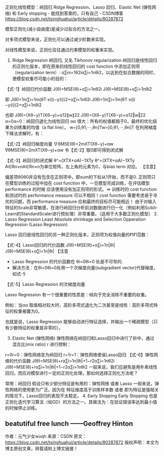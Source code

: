 正则化线性模型：岭回归 Ridge Regression、Lasso 回归、Elastic Net (弹性网络) 和 Early stopping - 能找到答案的，只有自己 - CSDN博客 https://blog.csdn.net/tsinghuahui/article/details/80287872

模型正则化(减小自由度)是减少过拟合的方法之一。

对多项式模型来说，正则化可以通过减少阶数来实现。

对线性模型来说，正则化往往通过约束模型的权重来实现。

1. Ridge Regression 岭回归, 又名 Tikhonov regularization
岭回归是线性回归的正则化版本，即在原来的线性回归的 cost function 中添加正则项（regularization term）: α∑ni=1θ2iα∑i=1nθi2，以达到在拟合数据的同时，使模型权重尽可能小的目的：

【式-1】岭回归代价函数 
J(θ)=MSE(θ)+α∑i=1nθ2i
J(θ)=MSE(θ)+α∑i=1nθi2

即 
J(θ)=1m∑i=1m(θT⋅x(i)−y(i))2+α∑i=1nθ2i
J(θ)=1m∑i=1m(θT⋅x(i)−y(i))2+α∑i=1nθi2

也即 
J(θ)=(Xθ−y)T(Xθ−y)+α12∥w∥22
J(θ)=(Xθ−y)T(Xθ−y)+α12‖w‖22
α=0α=0：岭回归退化为线性回归
αα 很大：所有的权值都趋于0，最终的优化结果为训练集的均值（a flat line）。
w=[0,θ1,⋯,θn]Tw=[0,θ1,⋯,θn]T
在利用梯度下降法求解时，有：

【式-2】岭回归梯度向量 
∇θMSE(θ)=2mXT(Xθ−y)+αw
∇θMSE(θ)=2mXT(Xθ−y)+αw
令【式-2】取0即可得到闭式解

【式-3】岭回归的闭式解 
θ^=(XTX+αA)−1XTy
θ^=(XTX+αA)−1XTy
A∈Rn×nA∈Rn×n为单位矩阵，左上角的元素为0，与bias term 对应。
【注意】

偏差项θ0θ0并没有包含在正则项中，即sum的下标从1开始，而不是0.
正则项只在模型训练的过程中加在 cost function 中，一旦模型完成训练，在评估模型 performance 的时候 应该使用没有加正则项的形式。=> 训练时的 cost function 和测试时的 performance measure 可以不相同！cost function 需要考虑易于寻优的问题，而 performance measure 应和最终的目标尽可能相近！
由于对输入特征的Scale非常敏感，在进行岭回归分析前对数据进行归一化（例如利用Scikit-Learn的StandardScaler进行预处理）非常重要。（适用于大多数正则化模型）
2. Lasso Regression
Least Absolute shrinkage and Selection Opperation Regression (Lasso Regression)

Lasso 回归是线性回归的另一种正则化版本，正则项为权值向量的ℓ1ℓ1范数：

【式-4】Lasso回归的代价函数 
J(θ)=MSE(θ)+α∑i=1n|θi|
J(θ)=MSE(θ)+α∑i=1n|θi|
【注意 
- Lasso Regression 的代价函数在 θi=0θi=0 处是不可导的. 
- 解决方法：在θi=0θi=0处用一个次梯度向量(subgradient vector)代替梯度，如式-5

【式-5】Lasso Regression 的次梯度向量 


Lasso Regression 有一个很重要的性质是：倾向于完全消除不重要的权重。

例如：当αα 取值相对较大时，高阶多项式退化为二次甚至是线性：高阶多项式特征的权重被置为0。

也就是说，Lasso Regression 能够自动进行特征选择，并输出一个稀疏模型（只有少数特征的权重是非零的）。

3. Elastic Net (弹性网络)
弹性网络在岭回归和Lasso回归中进行了折中，通过 混合比(mix ratio) r 进行控制：

r=0r=0：弹性网络变为岭回归
r=1r=1：弹性网络便诶Lasso回归
【式-6】弹性网络的代价函数 
J(θ)=MSE(θ)+rα∑i=1n|θi|+1−r2α∑i=1nθ2i
J(θ)=MSE(θ)+rα∑i=1n|θi|+1−r2α∑i=1nθi2
一般来说，我们应避免是用朴素线性回归，而应对模型进行一定的正则化处理，那如何选择正则化方法呢？

常用：岭回归
假设只有少部分特征是有用的：弹性网络 或者 Lasso 
一般来说，弹性网络的使用更为广泛。因为在 特征维度高于训练样本数 或者 即为特征是强相关 的情况下，Lasso回归的表现不太稳定。
4. Early Stopping
Early Stopping 也是正则化迭代学习算法（如GD）的方法之一。其做法为：在验证错误率达到最小值的时候停止训练。

beatutiful free lunch 
——Geoffrey Hinton
--------------------- 
作者：元气少女wuqh 
来源：CSDN 
原文：https://blog.csdn.net/tsinghuahui/article/details/80287872 
版权声明：本文为博主原创文章，转载请附上博文链接！